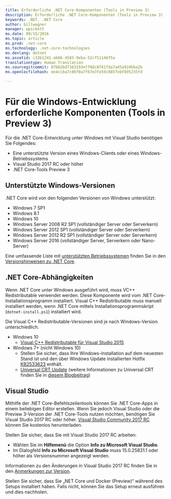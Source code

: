 ```yaml
---
title: Erforderliche .NET Core-Komponenten (Tools in Preview 3)
description: Erforderliche .NET Core-Komponenten (Tools in Preview 3)
keywords: .NET, .NET Core
author: billwagner
manager: wpickett
ms.date: 09/15/2016
ms.topic: article
ms.prod: .net-core
ms.technology: .net-core-technologies
ms.devlang: dotnet
ms.assetid: c33b1241-ab66-4583-9eba-52cf51146f5a
translationtype: Human Translation
ms.sourcegitcommit: 07b62bd7163193eff8dc8f61fda7a45a924bba2b
ms.openlocfilehash: ee4ccba7c06f0a7f67e3fe59c885febf895235fd

---
```


# <a name="prerequisites-for-windows-development-preview-3-tooling"></a>Für die Windows-Entwicklung erforderliche Komponenten (Tools in Preview 3)

Für die .NET Core-Entwicklung unter Windows mit Visual Studio benötigen Sie Folgendes:

* Eine unterstützte Version eines Windows-Clients oder eines Windows-Betriebssystems
* Visual Studio 2017 RC oder höher
* .NET Core-Tools Preview 3

## <a name="supported-windows-versions"></a>Unterstützte Windows-Versionen

.NET Core wird von den folgenden Versionen von Windows unterstützt:

* Windows 7 SP1
* Windows 8.1
* Windows 10
* Windows Server 2008 R2 SP1 (vollständiger Server oder Serverkern)
* Windows Server 2012 SP1 (vollständiger Server oder Serverkern)
* Windows Server 2012 R2 SP1 (vollständiger Server oder Serverkern)
* Windows Server 2016 (vollständiger Server, Serverkern oder Nano-Server)

Eine umfassende Liste mit [unterstützten Betriebssystemen](https://github.com/dotnet/core/blob/master/release-notes/1.0/1.0.0.md#rtm-platform-support) finden Sie in den [Versionshinweisen zu .NET Core](https://github.com/dotnet/core/blob/master/release-notes/1.0/1.0.0.md).

## <a name="net-core-dependencies"></a>.NET Core-Abhängigkeiten

Wenn .NET Core unter Windows ausgeführt wird, muss VC++ Redistributable verwendet werden. Diese Komponente wird vom .NET Core-Installationsprogramm installiert. Visual C++ Redistributable muss manuell installiert werden, wenn .NET Core mittels Installationsprogrammskript (`dotnet-install.ps1`) installiert wird. 

Die Visual C++ Redistributable-Versionen sind je nach Windows-Version unterschiedlich.

* Windows 10
    * [Visual C++ Redistributable für Visual Studio 2015](https://www.microsoft.com/en-us/download/details.aspx?id=48145)
* Windows 7+ (nicht Windows 10)
    * Stellen Sie sicher, dass Ihre Windows-Installation auf dem neuesten Stand ist und den über Windows Update installierten Hotfix [KB2533623](https://support.microsoft.com/en-us/kb/2533623) enthält.
    * [Universal CRT Update](https://www.microsoft.com/en-us/download/details.aspx?id=48234) (weitere Informationen zu Universal CRT finden Sie in [diesem Blogbeitrag](https://blogs.msdn.microsoft.com/vcblog/2015/03/03/introducing-the-universal-crt/))

## <a name="visual-studio"></a>Visual Studio

Mithilfe der .NET Core-Befehlszeilentools können Sie .NET Core-Apps in einem beliebigen Editor erstellen. Wenn Sie jedoch Visual Studio oder die Preview 3-Version der .NET Core-Tools nutzen möchten, benötigen Sie Visual Studio 2017 RC oder höher. [Visual Studio Community 2017 RC](https://www.visualstudio.com/vs/visual-studio-2017-rc/) können Sie kostenlos herunterladen. 

Stellen Sie sicher, dass Sie mit Visual Studio 2017 RC arbeiten:

* Wählen Sie im **Hilfemenü** die Option **Info zu Microsoft Visual Studio**.
* Im Dialogfeld **Info zu Microsoft Visual Studio** muss 15.0.25831.1 oder höher als Versionsnummer angezeigt werden.

Informationen zu den Änderungen in Visual Studio 2017 RC finden Sie in den [Anmerkungen zur Version](https://www.visualstudio.com/en-us/news/releasenotes/vs2017-relnotes).

Stellen Sie sicher, dass Sie „NET Core und Docker (Preview)“ während des Setups installiert haben. Falls nicht, können Sie das Setup erneut ausführen und dies nachholen.



<!--HONumber=Nov16_HO3-->


